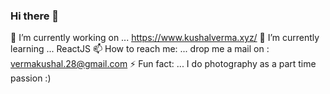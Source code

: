 ### Hi there 👋
 🔭 I’m currently working on ... https://www.kushalverma.xyz/
 🌱 I’m currently learning ... ReactJS
 📫 How to reach me: ... drop me a mail on : vermakushal.28@gmail.com
 ⚡ Fun fact: ... I do photography as a part time passion :)

<!--
**vkushal28/vkushal28** is a ✨ _special_ ✨ repository because its `README.md` (this file) appears on your GitHub profile.

Here are some ideas to get you started:

 🔭 I’m currently working on ... https://www.kushalverma.xyz/
 🌱 I’m currently learning ... ReactJS
- 👯 I’m looking to collaborate on ...
- 🤔 I’m looking for help with ...
- 💬 Ask me about ...
📫 How to reach me: ... drop me a mail on : vermakushal.28@gmail.com 
- 😄 Pronouns: ...
 ⚡ Fun fact: ... I do photography as a part time passion :)
-->
